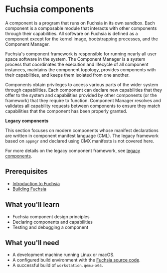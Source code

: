 # Fuchsia components

A component is a program that runs on Fuchsia in its own sandbox.
Each component is a composable module that interacts with other components
through their capabilities. All software on Fuchsia is defined as a component
except for the kernel image, bootstrapping processes, and the Component Manager.

Fuchsia's component framework is responsible for running nearly all user space
software in the system. The Component Manager is a system process that coordinates
the execution and lifecycle of all component instances, maintains the component
topology, provides components with their capabilities, and keeps them isolated
from one another.

Components obtain privileges to access various parts of the wider system through
capabilities. Each component can declare new capabilities that they offer to the
system and capabilities provided by other components (or the framework) that
they require to function. Component Manager resolves and validates all capability
requests between components to ensure they match capabilities that the component
has been properly granted.

<aside class="key-point">
<b>Legacy components</b>

<p>This section focuses on modern components whose manifest declarations are
written in component manifest language (CML). The legacy framework based on
<code>appmgr</code> and declared using CMX manifests is not covered here.

<p>For more details on the legacy component framework, see
<a href="/docs/concepts/components/v1">legacy components</a>.
</aside>

## Prerequisites

*   [Introduction to Fuchsia](/docs/get-started/learn/intro/README.md)
*   [Building Fuchsia](/docs/get-started/learn/build/README.md)

## What you'll learn

*   Fuchsia component design principles
*   Declaring components and capabilities
*   Testing and debugging a component

## What you'll need

*   A development machine running Linux or macOS.
*   A configured build environment with the
    [Fuchsia source code](/docs/get-started/get_fuchsia_source.md).
*   A successful build of `workstation.qemu-x64`.
